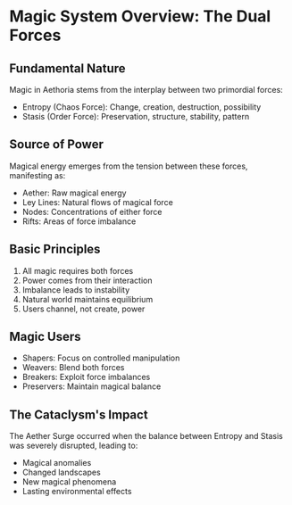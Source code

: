# Magic System Overview: The Dual Forces

## Fundamental Nature
Magic in Aethoria stems from the interplay between two primordial forces:
- Entropy (Chaos Force): Change, creation, destruction, possibility
- Stasis (Order Force): Preservation, structure, stability, pattern

## Source of Power
Magical energy emerges from the tension between these forces, manifesting as:
- Aether: Raw magical energy
- Ley Lines: Natural flows of magical force
- Nodes: Concentrations of either force
- Rifts: Areas of force imbalance

## Basic Principles
1. All magic requires both forces
2. Power comes from their interaction
3. Imbalance leads to instability
4. Natural world maintains equilibrium
5. Users channel, not create, power

## Magic Users
- Shapers: Focus on controlled manipulation
- Weavers: Blend both forces
- Breakers: Exploit force imbalances
- Preservers: Maintain magical balance

## The Cataclysm's Impact
The Aether Surge occurred when the balance between Entropy and Stasis was severely disrupted, leading to:
- Magical anomalies
- Changed landscapes
- New magical phenomena
- Lasting environmental effects
